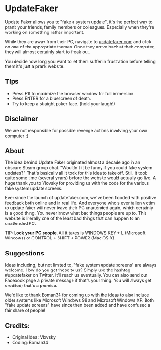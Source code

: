# UpdateFaker

Update Faker allows you to "fake a system update", it's the perfect way to prank your friends, family members or colleagues. Especially when they're working on something rather important. 

While they are away from their PC, navigate to [updatefaker.com](https://updatefaker.com/) and click on one of the appropriate themes. Once they arrive back at their computer, they will almost certainly start to freak out.

You decide how long you want to let them suffer in frustration before telling them it's just a prank website.

## Tips
- Press F11 to maximize the browser window for full immersion. 
- Press ENTER for a bluescreen of death.
- Try to keep a straight poker face. (hold your laugh!)

## Disclaimer
We are not responsible for possible revenge actions involving your own computer ;)

## About
The idea behind Update Faker originated almost a decade ago in an obscure Steam group chat. "Wouldn't it be funny if you could fake system updates?" That's basically all it took for this idea to take off. Still, it took quite some time (several years) before the website would actually go live. A huge thank you to Vlovsky for providing us with the code for the various fake system update screens.

Ever since the launch of updatefaker.com, we've been flooded with positive feedback both online and in real life. And everyone who's ever fallen victim to update faker will never leave their PC unattended again, which certainly is a good thing. You never know what bad things people are up to. This website is literally one of the least bad things that can happen to an unattended PC. 

TIP: **Lock your PC people**. All it takes is WINDOWS KEY + L (Microsoft Windows) or CONTROL + SHIFT + POWER (Mac OS X).

## Suggestions
Ideas including, but not limited to, "fake system update screens" are always welcome. How do you get these to us? Simply use the hashtag #updatefaker on Twitter. It'll reach us eventually. You can also send our Facebook page a private message if that's your thing. You will always get credited; that's a promise.

We'd like to thank Boman34 for coming up with the ideas to also include older systems like Microsoft Windows 98 and Microsoft Windows XP. Both "fake update screens" have since then been added and have confused a fair share of people!

## Credits:
- Original Idea: Vlovsky 
- Coding: Boman34
